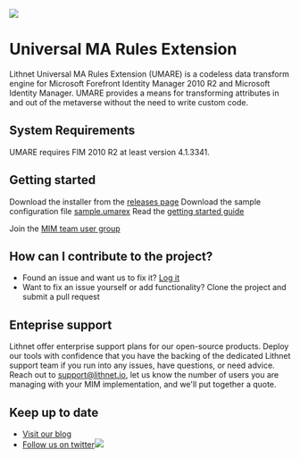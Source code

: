 ![](https://github.com/lithnet/umare/wiki/images/logo-ex-small.png)
# Universal MA Rules Extension
Lithnet Universal MA Rules Extension (UMARE) is a codeless data transform engine for Microsoft Forefront Identity Manager 2010 R2 and Microsoft Identity Manager. UMARE provides a means for transforming attributes in and out of the metaverse without the need to write custom code.

## System Requirements
UMARE requires FIM 2010 R2 at least version 4.1.3341.

##  Getting started
Download the installer from the [releases page](https://github.com/lithnet/umare/releases)
Download the sample configuration file [sample.umarex](https://github.com/lithnet/umare/wiki/resources/sample.umarex)
Read the [getting started guide](https://github.com/lithnet/umare/wiki/)

Join the [MIM team user group](https://www.thefimteam.com/fim-team-user-group)

## How can I contribute to the project?
* Found an issue and want us to fix it? [Log it](https://github.com/lithnet/umare/issues)
* Want to fix an issue yourself or add functionality? Clone the project and submit a pull request

## Enteprise support
Lithnet offer enterprise support plans for our open-source products. Deploy our tools with confidence that you have the backing of the dedicated Lithnet support team if you run into any issues, have questions, or need advice. Reach out to support@lithnet.io, let us know the number of users you are managing with your MIM implementation, and we'll put together a quote.

## Keep up to date
* [Visit our blog](http://blog.lithnet.io)
* [Follow us on twitter](https://twitter.com/lithnet_io)![](http://twitter.com/favicon.ico)

